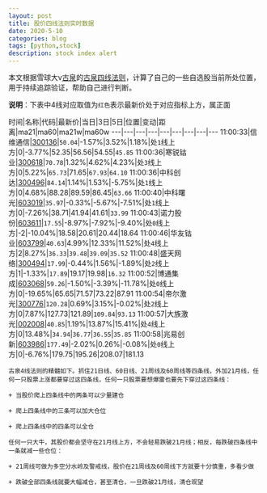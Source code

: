 ```yaml
---
layout: post
title: 股价四线法则实时数据
date: 2020-5-10
categories: blog
tags: [python,stock]
description: stock index alert
---
```



本文根据雪球大v[古泉](https://xueqiu.com/u/7148646888)的[古泉四线法则](https://xueqiu.com/7148646888/130498192)，计算了自己的一些自选股当前所处位置，用于持续追踪验证，帮助自己进行判断。

**说明**：下表中4线对应取值为`红色`表示最新价处于对应指标上方，属正面

时间|名称|代码|最新价|当日|3日|5日|位置|变动|距离|ma21|ma60|ma21w|ma60w
---|---|---|---|---|---|---|---|---
11:00:33|信维通信|[300136](https://xueqiu.com/S/SZ300136)|`50.04`|-1.57%|3.52%|1.18%|处`1`线上方|0|-3.77%|52.35|56.56|54.55|`45.85`
11:00:36|寒锐钴业|[300618](https://xueqiu.com/S/SZ300618)|`70.78`|1.32%|4.62%|4.23%|处`3`线上方|0|5.22%|`65.73`|71.65|`67.93`|`64.10`
11:00:36|中科创达|[300496](https://xueqiu.com/S/SZ300496)|`84.14`|1.14%|1.53%|-5.75%|处`1`线上方|0|4.68%|88.28|89.59|86.45|`63.66`
11:00:40|中科曙光|[603019](https://xueqiu.com/S/SH603019)|`35.97`|-0.33%|-5.67%|-7.51%|处`1`线上方|0|-7.26%|38.71|41.94|41.61|`33.99`
11:00:43|诺力股份|[603611](https://xueqiu.com/S/SH603611)|`17.55`|-8.97%|-7.92%|-9.40%|处`0`线上方|-2|-10.04%|18.58|20.61|20.44|18.64
11:00:46|华友钴业|[603799](https://xueqiu.com/S/SH603799)|`40.63`|4.99%|12.33%|11.52%|处`4`线上方|2|8.27%|`36.33`|`39.48`|`39.09`|`35.52`
11:00:48|盛天网络|[300494](https://xueqiu.com/S/SZ300494)|`17.99`|-0.44%|1.56%|-1.89%|处`2`线上方|1|-1.33%|`17.89`|19.17|19.98|`16.32`
11:00:52|博通集成|[603068](https://xueqiu.com/S/SH603068)|`59.26`|-1.50%|-3.39%|-11.78%|处`0`线上方|0|-19.65%|65.65|71.57|73.22|87.91
11:00:54|帝尔激光|[300776](https://xueqiu.com/S/SZ300776)|`120.28`|0.69%|3.15%|-0.02%|处`2`线上方|0|7.87%|127.73|121.89|`109.84`|`93.13`
11:00:57|大族激光|[002008](https://xueqiu.com/S/SZ002008)|`40.85`|1.19%|13.87%|15.41%|处`4`线上方|0|13.48%|`34.94`|`36.77`|`36.55`|`35.85`
11:00:58|兆易创新|[603986](https://xueqiu.com/S/SH603986)|`177.49`|-2.02%|0.26%|-0.08%|处`0`线上方|0|-6.76%|179.75|195.26|208.07|181.13

```
古泉4线法则的精髓如下。抓住21日线、60日线、21周线及60周线等四条线，外加21月线，任何一只股票上涨都要穿过这四条线，任何一只股票要想爆雷也要先下穿过这四条线：

+ 当股价爬上四条线中的两条可以少量建仓

+ 爬上四条线中的三条可以加大仓位

+ 爬上四条线中的四条可以全仓

任何一只大牛，其股价都会坚守在21月线上方，不会轻易跌破21月线；相反，每跌破四条线中一条就减一些仓位：

+ 21周线可做为多空分水岭及警戒线，股价在21周线及60周线下方就要十分慎重，多看少做

+ 跌破全部四条线就要大幅减仓，甚至清仓，一旦跌破21月线，清仓观望
```
